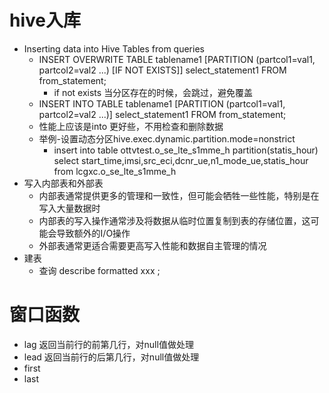 # hive入库
- Inserting data into Hive Tables from queries
  - INSERT OVERWRITE TABLE tablename1 [PARTITION (partcol1=val1, partcol2=val2 ...) [IF NOT EXISTS]] select_statement1 FROM from_statement;
    - if not exists 当分区存在的时候，会跳过，避免覆盖
  - INSERT INTO TABLE tablename1 [PARTITION (partcol1=val1, partcol2=val2 ...)] select_statement1 FROM from_statement;
  - 性能上应该是into 更好些，不用检查和删除数据
  - 举例-设置动态分区hive.exec.dynamic.partition.mode=nonstrict
    - insert into table ottvtest.o_se_lte_s1mme_h partition(statis_hour)
      select start_time,imsi,src_eci,dcnr_ue,n1_mode_ue,statis_hour from lcgxc.o_se_lte_s1mme_h
- 写入内部表和外部表
  - 内部表通常提供更多的管理和一致性，但可能会牺牲一些性能，特别是在写入大量数据时
  - 内部表的写入操作通常涉及将数据从临时位置复制到表的存储位置，这可能会导致额外的I/O操作
  - 外部表通常更适合需要更高写入性能和数据自主管理的情况
- 建表
  - 查询 describe formatted xxx ;

# 窗口函数
- lag 返回当前行的前第几行，对null值做处理
- lead 返回当前行的后第几行，对null值做处理
- first
- last
